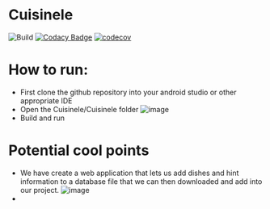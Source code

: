# Cuisinele
![Build](https://github.com/Axiomatic314/Cuisinele/actions/workflows/gradle.yml/badge.svg)
[![Codacy Badge](https://app.codacy.com/project/badge/Grade/dadfca67fb954b07a750243a9c4a5c1a)](https://www.codacy.com/gh/Axiomatic314/Cuisinele/dashboard?utm_source=github.com&amp;utm_medium=referral&amp;utm_content=Axiomatic314/Cuisinele&amp;utm_campaign=Badge_Grade)
[![codecov](https://codecov.io/gh/Axiomatic314/Cuisinele/branch/master/graph/badge.svg?token=F5AI9XYK7D)](https://codecov.io/gh/Axiomatic314/Cuisinele)

# How to run:
- First clone the github repository into your android studio or other appropriate IDE
- Open the Cuisinele/Cuisinele folder
![image](https://user-images.githubusercontent.com/109326678/186302190-1c47226e-f52a-4978-a5b5-03b1cc08b853.png)
- Build and run


# Potential cool points
- We have create a web application that lets us add dishes and hint information to a database file that we can then downloaded and add into our project.
![image](https://user-images.githubusercontent.com/109326678/186302609-5c364924-b4c5-486b-a162-94c9473971dd.png)
- 

